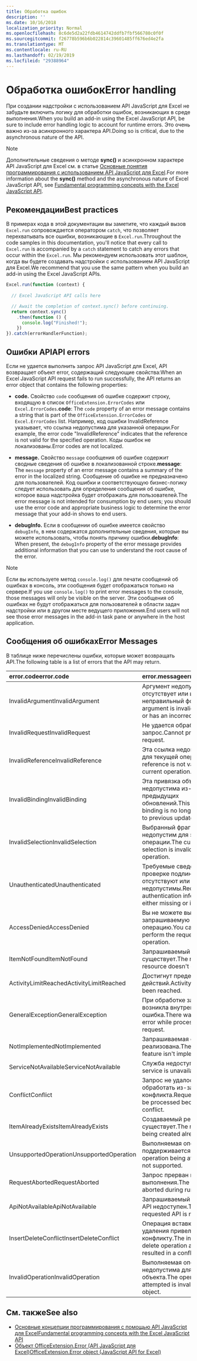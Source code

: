 ```yaml
---
title: Обработка ошибок
description: ''
ms.date: 10/16/2018
localization_priority: Normal
ms.openlocfilehash: 8c6de5d2a22fdb4614742ddfb7fbf566780c0f0f
ms.sourcegitcommit: f26778b596b6b022814c39601485ff676ed4e2fa
ms.translationtype: MT
ms.contentlocale: ru-RU
ms.lasthandoff: 02/19/2019
ms.locfileid: "29388964"
---
```

# <a name="error-handling"></a><span data-ttu-id="c80af-102">Обработка ошибок</span><span class="sxs-lookup"><span data-stu-id="c80af-102">Error handling</span></span>

<span data-ttu-id="c80af-103">При создании надстройки с использованием API JavaScript для Excel не забудьте включить логику для обработки ошибок, возникающих в среде выполнения.</span><span class="sxs-lookup"><span data-stu-id="c80af-103">When you build an add-in using the Excel JavaScript API, be sure to include error handling logic to account for runtime errors.</span></span> <span data-ttu-id="c80af-104">Это очень важно из-за асинхронного характера API.</span><span class="sxs-lookup"><span data-stu-id="c80af-104">Doing so is critical, due to the asynchronous nature of the API.</span></span>

> [!NOTE]
> <span data-ttu-id="c80af-105">Дополнительные сведения о методе **sync()** и асинхронном характере API JavaScript для Excel см. в статье [Основные понятия программирования с использованием API JavaScript для Excel](excel-add-ins-core-concepts.md).</span><span class="sxs-lookup"><span data-stu-id="c80af-105">For more information about the **sync()** method and the asynchronous nature of Excel JavaScript API, see [Fundamental programming concepts with the Excel JavaScript API](excel-add-ins-core-concepts.md).</span></span>

## <a name="best-practices"></a><span data-ttu-id="c80af-106">Рекомендации</span><span class="sxs-lookup"><span data-stu-id="c80af-106">Best practices</span></span>

<span data-ttu-id="c80af-107">В примерах кода в этой документации вы заметите, что каждый вызов `Excel.run` сопровождается оператором `catch`, что позволяет перехватывать все ошибки, возникающие в `Excel.run`.</span><span class="sxs-lookup"><span data-stu-id="c80af-107">Throughout the code samples in this documentation, you'll notice that every call to `Excel.run` is accompanied by a `catch` statement to catch any errors that occur within the `Excel.run`.</span></span> <span data-ttu-id="c80af-108">Мы рекомендуем использовать этот шаблон, когда вы будете создавать надстройки с использованием API JavaScript для Excel.</span><span class="sxs-lookup"><span data-stu-id="c80af-108">We recommend that you use the same pattern when you build an add-in using the Excel JavaScript APIs.</span></span>

```js
Excel.run(function (context) {
  
  // Excel JavaScript API calls here

  // Await the completion of context.sync() before continuing.
  return context.sync()
    .then(function () {
      console.log("Finished!");
    })
}).catch(errorHandlerFunction);
```

## <a name="api-errors"></a><span data-ttu-id="c80af-109">Ошибки API</span><span class="sxs-lookup"><span data-stu-id="c80af-109">API errors</span></span>

<span data-ttu-id="c80af-110">Если не удается выполнить запрос API JavaScript для Excel, API возвращает объект error, содержащий следующие свойства:</span><span class="sxs-lookup"><span data-stu-id="c80af-110">When an Excel JavaScript API request fails to run successfully, the API returns an error object that contains the following properties:</span></span>

- <span data-ttu-id="c80af-111">**code.** Свойство `code` сообщения об ошибке содержит строку, входящую в список `OfficeExtension.ErrorCodes` или `Excel.ErrorCodes`.</span><span class="sxs-lookup"><span data-stu-id="c80af-111">**code**:  The `code` property of an error message contains a string that is part of the `OfficeExtension.ErrorCodes` or `Excel.ErrorCodes` list.</span></span> <span data-ttu-id="c80af-112">Например, код ошибки InvalidReference указывает, что ссылка недопустима для указанной операции.</span><span class="sxs-lookup"><span data-stu-id="c80af-112">For example, the error code "InvalidReference" indicates that the reference is not valid for the specified operation.</span></span> <span data-ttu-id="c80af-113">Коды ошибок не локализованы.</span><span class="sxs-lookup"><span data-stu-id="c80af-113">Error codes are not localized.</span></span>

- <span data-ttu-id="c80af-114">**message.** Свойство `message` сообщения об ошибке содержит сводные сведения об ошибке в локализованной строке.</span><span class="sxs-lookup"><span data-stu-id="c80af-114">**message**: The `message` property of an error message contains a summary of the error in the localized string.</span></span> <span data-ttu-id="c80af-115">Сообщение об ошибке не предназначено для пользователей. Код ошибки и соответствующую бизнес-логику следует использовать для определения сообщения об ошибке, которое ваша надстройка будет отображать для пользователей.</span><span class="sxs-lookup"><span data-stu-id="c80af-115">The error message is not intended for consumption by end users; you should use the error code and appropriate business logic to determine the error message that your add-in shows to end users.</span></span>

- <span data-ttu-id="c80af-116">**debugInfo.** Если в сообщении об ошибке имеется свойство `debugInfo`, в нем содержатся дополнительные сведения, которые вы можете использовать, чтобы понять причину ошибки.</span><span class="sxs-lookup"><span data-stu-id="c80af-116">**debugInfo**: When present, the `debugInfo` property of the error message provides additional information that you can use to understand the root cause of the error.</span></span>

> [!NOTE]
> <span data-ttu-id="c80af-117">Если вы используете метод `console.log()` для печати сообщений об ошибках в консоль, эти сообщения будет отображаться только на сервере.</span><span class="sxs-lookup"><span data-stu-id="c80af-117">If you use `console.log()` to print error messages to the console, those messages will only be visible on the server.</span></span> <span data-ttu-id="c80af-118">Эти сообщения об ошибках не будут отображаться для пользователей в области задач надстройки или в другом месте ведущего приложения.</span><span class="sxs-lookup"><span data-stu-id="c80af-118">End users will not see those error messages in the add-in task pane or anywhere in the host application.</span></span>

## <a name="error-messages"></a><span data-ttu-id="c80af-119">Сообщения об ошибках</span><span class="sxs-lookup"><span data-stu-id="c80af-119">Error Messages</span></span>

<span data-ttu-id="c80af-120">В таблице ниже перечислены ошибки, которые может возвращать API.</span><span class="sxs-lookup"><span data-stu-id="c80af-120">The following table is a list of errors that the API may return.</span></span>

|<span data-ttu-id="c80af-121">error.code</span><span class="sxs-lookup"><span data-stu-id="c80af-121">error.code</span></span> | <span data-ttu-id="c80af-122">error.message</span><span class="sxs-lookup"><span data-stu-id="c80af-122">error.message</span></span> |
|:----------|:--------------|
|<span data-ttu-id="c80af-123">InvalidArgument</span><span class="sxs-lookup"><span data-stu-id="c80af-123">InvalidArgument</span></span> |<span data-ttu-id="c80af-124">Аргумент недопустим, отсутствует или имеет неправильный формат.</span><span class="sxs-lookup"><span data-stu-id="c80af-124">The argument is invalid or missing or has an incorrect format.</span></span>|
|<span data-ttu-id="c80af-125">InvalidRequest</span><span class="sxs-lookup"><span data-stu-id="c80af-125">InvalidRequest</span></span>  |<span data-ttu-id="c80af-126">Не удается обработать запрос.</span><span class="sxs-lookup"><span data-stu-id="c80af-126">Cannot process the request.</span></span>|
|<span data-ttu-id="c80af-127">InvalidReference</span><span class="sxs-lookup"><span data-stu-id="c80af-127">InvalidReference</span></span>|<span data-ttu-id="c80af-128">Эта ссылка недопустима для текущей операции.</span><span class="sxs-lookup"><span data-stu-id="c80af-128">This reference is not valid for the current operation.</span></span>|
|<span data-ttu-id="c80af-129">InvalidBinding</span><span class="sxs-lookup"><span data-stu-id="c80af-129">InvalidBinding</span></span>  |<span data-ttu-id="c80af-130">Эта привязка объектов недопустима из-за предыдущих обновлений.</span><span class="sxs-lookup"><span data-stu-id="c80af-130">This object binding is no longer valid due to previous updates.</span></span>|
|<span data-ttu-id="c80af-131">InvalidSelection</span><span class="sxs-lookup"><span data-stu-id="c80af-131">InvalidSelection</span></span>|<span data-ttu-id="c80af-132">Выбранный фрагмент недопустим для этой операции.</span><span class="sxs-lookup"><span data-stu-id="c80af-132">The current selection is invalid for this operation.</span></span>|
|<span data-ttu-id="c80af-133">Unauthenticated</span><span class="sxs-lookup"><span data-stu-id="c80af-133">Unauthenticated</span></span> |<span data-ttu-id="c80af-134">Требуемые сведения о проверке подлинности отсутствуют или недопустимы.</span><span class="sxs-lookup"><span data-stu-id="c80af-134">Required authentication information is either missing or invalid.</span></span>|
|<span data-ttu-id="c80af-135">AccessDenied</span><span class="sxs-lookup"><span data-stu-id="c80af-135">AccessDenied</span></span> |<span data-ttu-id="c80af-136">Вы не можете выполнить запрашиваемую операцию.</span><span class="sxs-lookup"><span data-stu-id="c80af-136">You cannot perform the requested operation.</span></span>|
|<span data-ttu-id="c80af-137">ItemNotFound</span><span class="sxs-lookup"><span data-stu-id="c80af-137">ItemNotFound</span></span> |<span data-ttu-id="c80af-138">Запрашиваемый ресурс не существует.</span><span class="sxs-lookup"><span data-stu-id="c80af-138">The requested resource doesn't exist.</span></span>|
|<span data-ttu-id="c80af-139">ActivityLimitReached</span><span class="sxs-lookup"><span data-stu-id="c80af-139">ActivityLimitReached</span></span>|<span data-ttu-id="c80af-140">Достигнут предел действий.</span><span class="sxs-lookup"><span data-stu-id="c80af-140">Activity limit has been reached.</span></span>|
|<span data-ttu-id="c80af-141">GeneralException</span><span class="sxs-lookup"><span data-stu-id="c80af-141">GeneralException</span></span>|<span data-ttu-id="c80af-142">При обработке запроса возникла внутренняя ошибка.</span><span class="sxs-lookup"><span data-stu-id="c80af-142">There was an internal error while processing the request.</span></span>|
|<span data-ttu-id="c80af-143">NotImplemented</span><span class="sxs-lookup"><span data-stu-id="c80af-143">NotImplemented</span></span>  |<span data-ttu-id="c80af-144">Запрашиваемая функция не реализована.</span><span class="sxs-lookup"><span data-stu-id="c80af-144">The requested feature isn't implemented.</span></span>|
|<span data-ttu-id="c80af-145">ServiceNotAvailable</span><span class="sxs-lookup"><span data-stu-id="c80af-145">ServiceNotAvailable</span></span>|<span data-ttu-id="c80af-146">Служба недоступна.</span><span class="sxs-lookup"><span data-stu-id="c80af-146">The service is unavailable.</span></span>|
|<span data-ttu-id="c80af-147">Conflict</span><span class="sxs-lookup"><span data-stu-id="c80af-147">Conflict</span></span>|<span data-ttu-id="c80af-148">Запрос не удалось обработать из-за конфликта.</span><span class="sxs-lookup"><span data-stu-id="c80af-148">Request could not be processed because of a conflict.</span></span>|
|<span data-ttu-id="c80af-149">ItemAlreadyExists</span><span class="sxs-lookup"><span data-stu-id="c80af-149">ItemAlreadyExists</span></span>|<span data-ttu-id="c80af-150">Создаваемый ресурс уже существует.</span><span class="sxs-lookup"><span data-stu-id="c80af-150">The resource being created already exists.</span></span>|
|<span data-ttu-id="c80af-151">UnsupportedOperation</span><span class="sxs-lookup"><span data-stu-id="c80af-151">UnsupportedOperation</span></span>|<span data-ttu-id="c80af-152">Выполняемая операция не поддерживается.</span><span class="sxs-lookup"><span data-stu-id="c80af-152">The operation being attempted is not supported.</span></span>|
|<span data-ttu-id="c80af-153">RequestAborted</span><span class="sxs-lookup"><span data-stu-id="c80af-153">RequestAborted</span></span>|<span data-ttu-id="c80af-154">Запрос прерван во время выполнения.</span><span class="sxs-lookup"><span data-stu-id="c80af-154">The request was aborted during run time.</span></span>|
|<span data-ttu-id="c80af-155">ApiNotAvailable</span><span class="sxs-lookup"><span data-stu-id="c80af-155">ApiNotAvailable</span></span>|<span data-ttu-id="c80af-156">Запрашиваемый интерфейс API недоступен.</span><span class="sxs-lookup"><span data-stu-id="c80af-156">The requested API is not available.</span></span>|
|<span data-ttu-id="c80af-157">InsertDeleteConflict</span><span class="sxs-lookup"><span data-stu-id="c80af-157">InsertDeleteConflict</span></span>|<span data-ttu-id="c80af-158">Операция вставки или удаления привела к конфликту.</span><span class="sxs-lookup"><span data-stu-id="c80af-158">The insert or delete operation attempted resulted in a conflict.</span></span>|
|<span data-ttu-id="c80af-159">InvalidOperation</span><span class="sxs-lookup"><span data-stu-id="c80af-159">InvalidOperation</span></span>|<span data-ttu-id="c80af-160">Выполняемая операция недопустима для этого объекта.</span><span class="sxs-lookup"><span data-stu-id="c80af-160">The operation attempted is invalid on the object.</span></span>|

## <a name="see-also"></a><span data-ttu-id="c80af-161">См. также</span><span class="sxs-lookup"><span data-stu-id="c80af-161">See also</span></span>

- [<span data-ttu-id="c80af-162">Основные концепции программирования с помощью API JavaScript для Excel</span><span class="sxs-lookup"><span data-stu-id="c80af-162">Fundamental programming concepts with the Excel JavaScript API</span></span>](excel-add-ins-core-concepts.md)
- [<span data-ttu-id="c80af-163">Объект OfficeExtension.Error (API JavaScript для Excel)</span><span class="sxs-lookup"><span data-stu-id="c80af-163">OfficeExtension.Error object (JavaScript API for Excel)</span></span>](https://docs.microsoft.com/javascript/api/office/officeextension.error)
